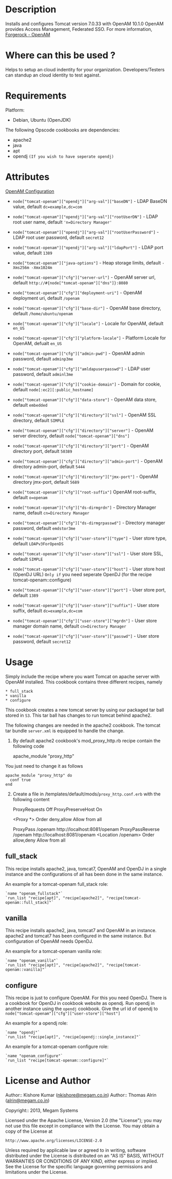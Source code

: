 Description
===========

Installs and configures
Tomcat version 7.0.33 with OpenAM 10.1.0
OpenAM provides Access Management, Federated SSO. For more information,
[Forgerock - OpenAM](http://www.forgerock.org/openam.html)


Where can this be used ?
============
Helps to setup an cloud indentity for your organization. Developers/Testers can standup an cloud identity to test against.


Requirements
============

Platform:

* Debian, Ubuntu (OpenJDK)


The following Opscode cookbooks are dependencies:

* apache2
* java
* apt
* opendj `(If you wish to have seperate opendj)`

Attributes
==========
[OpenAM Configuration](http://openam.forgerock.org/openam-documentation/openam-doc-source/doc/install-guide/index.html)
* `node["tomcat-openam"]["opendj"]["arg-val"]["baseDN"]` - LDAP BaseDN value, default `dc=example,dc=com`
* `node["tomcat-openam"]["opendj"]["arg-val"]["rootUserDN"]` - LDAP root user name, default `'n=Directory Manager'`
* `node["tomcat-openam"]["opendj"]["arg-val"]["rootUserPassword"]` - LDAP root user password, default `secret12`
* `node["tomcat-openam"]["opendj"]["arg-val"]["ldapPort"]` - LDAP port value, default `1389`

* `node["tomcat-openam"]["java-options"]` - Heap storage limits, default `-Xms256m -Xmx1024m`

* `node["tomcat-openam"]["cfg"]["server-url"]` - OpenAM server url, default `http://#{node["tomcat-openam"]["dns"]}:8080`
* `node["tomcat-openam"]["cfg"]["deployment-uri"]` - OpenAM deployment uri, default `/openam`
* `node["tomcat-openam"]["cfg"]["base-dir"]` - OpenAM base directory, default `/home/ubuntu/openam`
* `node["tomcat-openam"]["cfg"]["locale"]` - Locale for OpenAM, default `en_US`
* `node["tomcat-openam"]["cfg"]["platform-locale"]` - Platform Locale for OpenAM, defualt `en_US`
* `node["tomcat-openam"]["cfg"]["admin-pwd"]` - OpenAM admin password, default `adminp3me`
* `node["tomcat-openam"]["cfg"]["amldapuserpasswd"]` - LDAP user password, default `adminl3me`
* `node["tomcat-openam"]["cfg"]["cookie-domain"]` - Domain for cookie, default `node[:ec2][:public_hostname]`
* `node["tomcat-openam"]["cfg"]["data-store"]` - OpenAM data store, default `embedded`

* `node["tomcat-openam"]["cfg"]["directory"]["ssl"]` - OpenAM SSL directory, default `SIMPLE`
* `node["tomcat-openam"]["cfg"]["directory"]["server"]` - OpenAM server directory, default `node["tomcat-openam"]["dns"]`
* `node["tomcat-openam"]["cfg"]["directory"]["port"]` - OpenAM directory port, default `50389`
* `node["tomcat-openam"]["cfg"]["directory"]["admin-port"]` - OpenAM directory admin-port, default `5444`
* `node["tomcat-openam"]["cfg"]["directory"]["jmx-port"]` - OpenAM directory jmx-port, default `5689`
* `node["tomcat-openam"]["cfg"]["root-suffix"]` OpenAM root-suffix, default `o=openam`
* `node["tomcat-openam"]["cfg"]["ds-dirmgrdn"]` - Directory Manager name, default `cn=Directory Manager`
* `node["tomcat-openam"]["cfg"]["ds-dirmgrpasswd"]` - Directory manager password, default `emdstor3me`
* `node["tomcat-openam"]["cfg"]["user-store"]["type"]` - User store type, default `LDAPv3ForOpenDS`
* `node["tomcat-openam"]["cfg"]["user-store"]["ssl"]` - User store SSL, default `SIMPLE`
* `node["tomcat-openam"]["cfg"]["user-store"]["host"]` - User store host (OpenDJ URL) `Only if` you need seperate OpenDJ (for the recipe tomcat-openam::configure)
* `node["tomcat-openam"]["cfg"]["user-store"]["port"]` - User store port, default `1389`
* `node["tomcat-openam"]["cfg"]["user-store"]["suffix"]` - User store suffix, default `dc=example,dc=com`
* `node["tomcat-openam"]["cfg"]["user-store"]["mgrdn"]` - User store manager domain name, default `cn=Directory Manager`
* `node["tomcat-openam"]["cfg"]["user-store"]["passwd"]` - User store password, default `secret12`

Usage
=====

Simply include the recipe where you want Tomcat on apache server with OpenAM installed. This cookbook contains three different recipes, namely

	* full_stack
	* vanilla
	* configure

This cookbook creates a new tomcat server by using our packaged tar ball stored in `S3`. This tar ball has changes to run tomcat behind apache2.

The following changes are needed in the apache2 cookbook. The tomcat tar bundle `server.xml` is equipped to handle the change.

1. By default apache2 cookbook's mod_proxy_http.rb recipe contain the following code

	apache_module "proxy_http"

You just need to change it as follows

	apache_module "proxy_http" do
	  conf true
	end

2. Create a file in /templates/default/mods/`proxy_http.conf.erb` with the following content

	<IfModule mod_proxy_http.c>
	  ProxyRequests Off
	ProxyPreserveHost On
	 
	<Proxy *>
	    Order deny,allow
	    Allow from all
	</Proxy>
	 
	ProxyPass /openam http://localhost:8081/openam
	ProxyPassReverse /openam http://localhost:8081/openam
	<Location /openam>
	    Order allow,deny
	    Allow from all
	</Location>
	</IfModule>

full_stack
----------
This recipe installs apache2, java, tomcat7, OpenAM and OpenDJ in a single instance and the configurations of all has been done in the same instance.

An example for a tomcat-openam full_stack role:

	`name "openam_fullstack"`
	`run_list "recipe[apt]", "recipe[apache2]", "recipe[tomcat-openam::full_stack]"`

vanilla
-------
This recipe installs apache2, java, tomcat7 and OpenAM in an instance. apache2 and tomcat7 has been configured in the same instance. But configuration of OpenAM needs OpenDJ.

An example for a tomcat-openam vanilla role:

	`name "openam_vanilla"`
	`run_list "recipe[apt]", "recipe[apache2]", "recipe[tomcat-openam::vanilla]"`

configure
---------
This recipe is just to configure OpenAM. For this you need OpenDJ. There is a cookbook for OpenDJ in cookbook website as opendj. Run opendj in another instance using the `opendj` cookbook. Give the url id of opendj to `node["tomcat-openam"]["cfg"]["user-store"]["host"]`

An example for a opendj role:

	`name "opendj"`
	`run_list "recipe[apt]", "recipe[opendj::single_instance]"`

An example for a tomcat-openam configure role:

	`name "openam_configure"`
	`run_list "recipe[tomcat-openam::configure]"`


License and Author
==================

Author:: Kishore Kumar (<nkishore@megam.co.in>)
Author:: Thomas Alrin (<alrin@megam.co.in>)


Copyright:: 2013, Megam Systems

Licensed under the Apache License, Version 2.0 (the "License");
you may not use this file except in compliance with the License.
You may obtain a copy of the License at

    http://www.apache.org/licenses/LICENSE-2.0

Unless required by applicable law or agreed to in writing, software
distributed under the License is distributed on an "AS IS" BASIS,
WITHOUT WARRANTIES OR CONDITIONS OF ANY KIND, either express or implied.
See the License for the specific language governing permissions and
limitations under the License.
